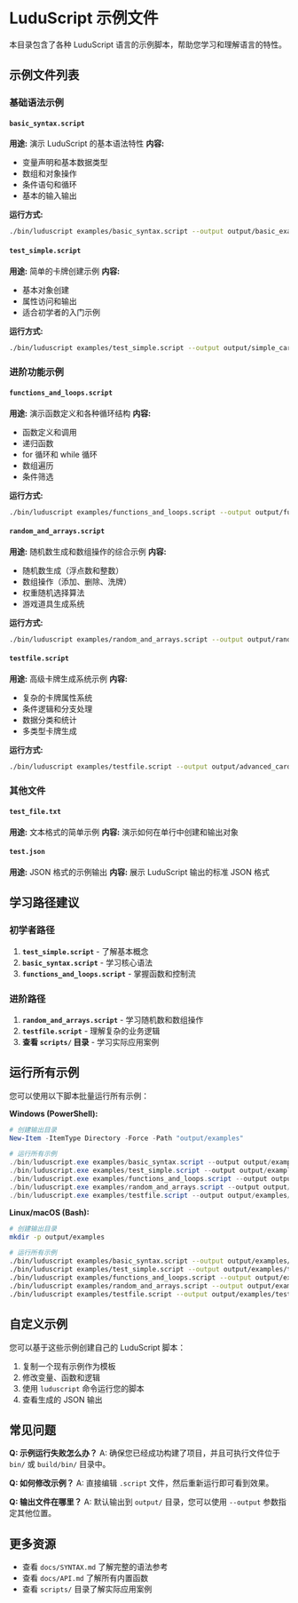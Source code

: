 # LuduScript 示例文件

本目录包含了各种 LuduScript 语言的示例脚本，帮助您学习和理解语言的特性。

## 示例文件列表

### 基础语法示例

#### `basic_syntax.script`

**用途:** 演示 LuduScript 的基本语法特性
**内容:**

- 变量声明和基本数据类型
- 数组和对象操作
- 条件语句和循环
- 基本的输入输出

**运行方式:**

```bash
./bin/luduscript examples/basic_syntax.script --output output/basic_example.json
```

#### `test_simple.script`

**用途:** 简单的卡牌创建示例
**内容:**

- 基本对象创建
- 属性访问和输出
- 适合初学者的入门示例

**运行方式:**

```bash
./bin/luduscript examples/test_simple.script --output output/simple_card.json
```

### 进阶功能示例

#### `functions_and_loops.script`

**用途:** 演示函数定义和各种循环结构
**内容:**

- 函数定义和调用
- 递归函数
- for 循环和 while 循环
- 数组遍历
- 条件筛选

**运行方式:**

```bash
./bin/luduscript examples/functions_and_loops.script --output output/functions_demo.json
```

#### `random_and_arrays.script`

**用途:** 随机数生成和数组操作的综合示例
**内容:**

- 随机数生成（浮点数和整数）
- 数组操作（添加、删除、洗牌）
- 权重随机选择算法
- 游戏道具生成系统

**运行方式:**

```bash
./bin/luduscript examples/random_and_arrays.script --output output/random_demo.json
```

#### `testfile.script`

**用途:** 高级卡牌生成系统示例
**内容:**

- 复杂的卡牌属性系统
- 条件逻辑和分支处理
- 数据分类和统计
- 多类型卡牌生成

**运行方式:**

```bash
./bin/luduscript examples/testfile.script --output output/advanced_cards.json
```

### 其他文件

#### `test_file.txt`

**用途:** 文本格式的简单示例
**内容:** 演示如何在单行中创建和输出对象

#### `test.json`

**用途:** JSON 格式的示例输出
**内容:** 展示 LuduScript 输出的标准 JSON 格式

## 学习路径建议

### 初学者路径

1. **`test_simple.script`** - 了解基本概念
2. **`basic_syntax.script`** - 学习核心语法
3. **`functions_and_loops.script`** - 掌握函数和控制流

### 进阶路径

1. **`random_and_arrays.script`** - 学习随机数和数组操作
2. **`testfile.script`** - 理解复杂的业务逻辑
3. **查看 `scripts/` 目录** - 学习实际应用案例

## 运行所有示例

您可以使用以下脚本批量运行所有示例：

**Windows (PowerShell):**

```powershell
# 创建输出目录
New-Item -ItemType Directory -Force -Path "output/examples"

# 运行所有示例
./bin/luduscript.exe examples/basic_syntax.script --output output/examples/basic_syntax.json
./bin/luduscript.exe examples/test_simple.script --output output/examples/test_simple.json
./bin/luduscript.exe examples/functions_and_loops.script --output output/examples/functions_and_loops.json
./bin/luduscript.exe examples/random_and_arrays.script --output output/examples/random_and_arrays.json
./bin/luduscript.exe examples/testfile.script --output output/examples/testfile.json
```

**Linux/macOS (Bash):**

```bash
# 创建输出目录
mkdir -p output/examples

# 运行所有示例
./bin/luduscript examples/basic_syntax.script --output output/examples/basic_syntax.json
./bin/luduscript examples/test_simple.script --output output/examples/test_simple.json
./bin/luduscript examples/functions_and_loops.script --output output/examples/functions_and_loops.json
./bin/luduscript examples/random_and_arrays.script --output output/examples/random_and_arrays.json
./bin/luduscript examples/testfile.script --output output/examples/testfile.json
```

## 自定义示例

您可以基于这些示例创建自己的 LuduScript 脚本：

1. 复制一个现有示例作为模板
2. 修改变量、函数和逻辑
3. 使用 `luduscript` 命令运行您的脚本
4. 查看生成的 JSON 输出

## 常见问题

**Q: 示例运行失败怎么办？**
A: 确保您已经成功构建了项目，并且可执行文件位于 `bin/` 或 `build/bin/` 目录中。

**Q: 如何修改示例？**
A: 直接编辑 `.script` 文件，然后重新运行即可看到效果。

**Q: 输出文件在哪里？**
A: 默认输出到 `output/` 目录，您可以使用 `--output` 参数指定其他位置。

## 更多资源

- 查看 `docs/SYNTAX.md` 了解完整的语法参考
- 查看 `docs/API.md` 了解所有内置函数
- 查看 `scripts/` 目录了解实际应用案例
